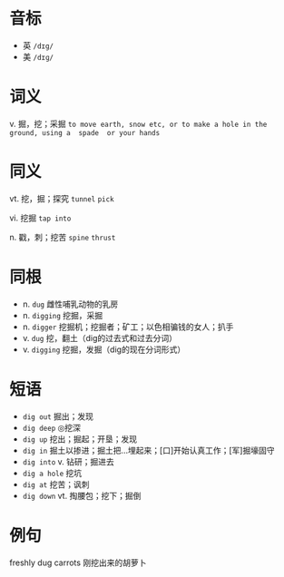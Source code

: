 # 音标

- 英 `/dɪg/`
- 美 `/dɪɡ/`

# 词义

v. 掘，挖；采掘
`to move earth, snow etc, or to make a hole in the ground, using a  spade  or your hands`

# 同义

vt. 挖，掘；探究
`tunnel` `pick`

vi. 挖掘
`tap into`

n. 戳，刺；挖苦
`spine` `thrust`

# 同根

- n. `dug` 雌性哺乳动物的乳房
- n. `digging` 挖掘，采掘
- n. `digger` 挖掘机；挖掘者；矿工；以色相骗钱的女人；扒手
- v. `dug` 挖，翻土（dig的过去式和过去分词）
- v. `digging` 挖掘，发掘（dig的现在分词形式）

# 短语

- `dig out` 掘出；发现
- `dig deep` ◎挖深
- `dig up` 挖出；掘起；开垦；发现
- `dig in` 掘土以掺进；掘土把…埋起来；[口]开始认真工作；[军]掘壕固守
- `dig into` v. 钻研；掘进去
- `dig a hole` 挖坑
- `dig at` 挖苦；讽刺
- `dig down` vt. 掏腰包；挖下；掘倒

# 例句

freshly dug carrots
刚挖出来的胡萝卜


